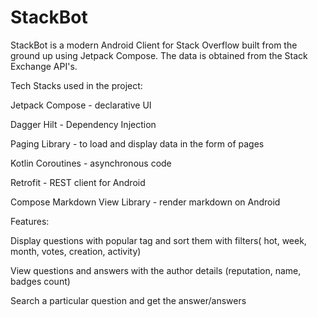 # StackBot


StackBot is a modern Android Client for Stack Overflow built from the ground up using Jetpack Compose. The data is obtained from the Stack Exchange API's.


Tech Stacks used in the project:

Jetpack Compose - declarative UI

Dagger Hilt - Dependency Injection

Paging Library - to load and display data in the form of pages

Kotlin Coroutines - asynchronous code

Retrofit - REST client for Android

Compose Markdown View Library - render markdown on Android


Features:

Display questions with popular tag and sort them with filters( hot, week, month, votes, creation, activity)

View questions and answers with the author details (reputation, name, badges count)

Search a particular question and get the answer/answers


















